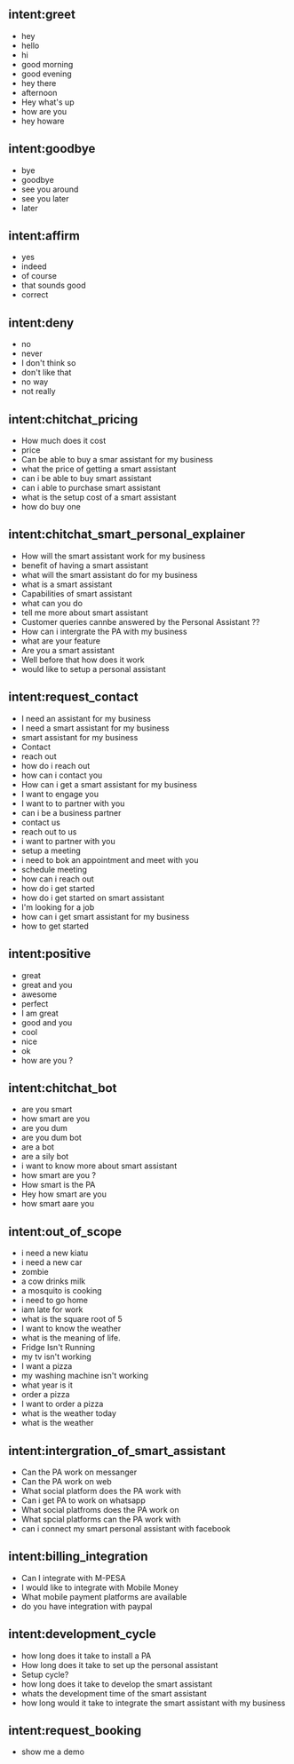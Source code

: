 ## intent:greet
- hey
- hello
- hi
- good morning
- good evening
- hey there
- afternoon
- Hey what's up
- how are you
- hey howare

## intent:goodbye
- bye
- goodbye
- see you around
- see you later
- later

## intent:affirm
- yes
- indeed
- of course
- that sounds good
- correct

## intent:deny
- no
- never
- I don't think so
- don't like that
- no way
- not really

## intent:chitchat_pricing
- How much does it cost
- price
- Can be able to buy a smar assistant for my business
- what the price of getting a smart assistant
- can i be able to buy smart assistant
- can i able to purchase smart assistant
- what is the setup cost of a smart assistant
- how do buy one

## intent:chitchat_smart_personal_explainer
- How will the smart assistant work for my business
- benefit of having a smart assistant
- what will the smart assistant do for my business
- what is a smart assistant
- Capabilities of smart assistant
- what can you do
- tell me more about smart assistant
- Customer queries cannbe answered by the Personal Assistant ??
- How can i intergrate the PA with my business
- what are your feature
- Are you a smart assistant
- Well before that how does it work
- would like to setup a personal assistant

## intent:request_contact
- I need an assistant for my business
- I need a smart assistant for my business
- smart assistant for my business
- Contact
- reach out
- how do i reach out
- how can i contact you
- How can i get a smart assistant for my business
- I want to engage you
- I want to to partner with you
- can i be a business partner
- contact us
- reach out to us
- i want to partner with you
- setup a meeting
- i need to bok an appointment and meet with you
- schedule meeting
- how can i reach out
- how do i get started
- how do i get started on smart assistant
- I'm looking for a job
- how can i get smart assistant for my business
- how to get started

## intent:positive
- great
- great and you
- awesome
- perfect
- I am great
- good and you
- cool
- nice
- ok
- how are you ?

## intent:chitchat_bot
- are you smart
- how smart are you
- are you dum
- are you dum bot
- are a bot
- are a sily bot
- i want to know more about smart assistant
- how smart are you ?
- How smart is the PA
- Hey how smart are you
- how smart aare you

## intent:out_of_scope
- i need a new kiatu
- i need a new car
- zombie
- a cow drinks milk
- a mosquito is cooking
- i need to go home
- iam  late for work
- what is the square root of 5
- I want to know the weather
- what is the meaning of life.
- Fridge Isn't Running
- my tv isn't working
- I want a pizza
- my washing machine isn't working
- what year is it
- order a pizza
- I want to order a pizza
- what is the weather today
- what is the weather

## intent:intergration_of_smart_assistant
- Can the PA work on messanger
- Can the PA work on web
- What social platform does the PA work with
- Can i get PA to work on whatsapp
- What social platfroms does the PA work on
- What spcial platforms can the PA work with
- can i connect my smart personal assistant with facebook

## intent:billing_integration
- Can I integrate with M-PESA
- I would like to integrate with Mobile Money
- What mobile payment platforms are available
- do you have integration with paypal

## intent:development_cycle
- how long does it take to install a PA
- How long does it take to set up the personal assistant
- Setup cycle?
- how long does it take to develop the smart assistant
- whats the development time of the smart assistant
- how long would it take to integrate the smart assistant with my business

## intent:request_booking
- show me a demo
